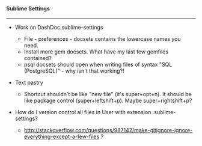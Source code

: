 #### Sublime Settings

---

* Work on DashDoc.sublime-settings
  * File - preferences - docsets contains the lowercase names you need.
  * Install more gem docsets. What have my last few gemfiles contained?
  * psql docsets should open when writing files of syntax "SQL (PostgreSQL)" - why isn't that working?!

* Text pastry
  * Shortcut shouldn't be like "new file" (it's super+opt+n). It should be like package control (super+leftshift+p). Maybe super+rightshift+p?

* How do I version control all files in User with extension .sublime-settings?
  * http://stackoverflow.com/questions/987142/make-gitignore-ignore-everything-except-a-few-files ?

